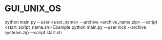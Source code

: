 # GUI_UNIX_OS


python main.py --user <user_name> --archive <archive_name.zip> --script <start_script_name.sh>
Example
python main.py --user nick --archive systeam.zip --script start.sh
